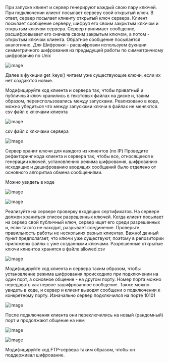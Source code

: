 При запуске клиент и сервер генерируют каждый свою пару ключей.
При подключении клиент посылает серверу свой открытый ключ.
В ответ, сервер посылает клиенту открытый ключ сервера.
Клиент посылает сообщение серверу, шифруя его своим закрытым ключом и открытым ключом сервера.
Сервер принимает сообщение, расшифровывает его сначала своим закрытым ключом, а потом - открытым ключом клиента.
Обратное сообщение посылается аналогично.
Для Шифровки - расшифровки используем фукнции симметричного шифрования из предыдущей работы по симметричному шифрованию по Unix

![image](https://user-images.githubusercontent.com/58771506/143402901-b525f449-abb6-4a0f-bffd-fae3a80cc02d.png)

Далее в фукнции get_keys() читаем уже существующие ключи, если их нет создаются новые.

Модифицируйте код клиента и сервера так, чтобы приватный и публичный ключ хранились в текстовых файлах на диске и, таким образом, переиспользовались между запусками.
Реализовано в коде, можно убедиться что между запусками ключи в файлах не меняются.
csv файл с ключами клиента

![image](https://user-images.githubusercontent.com/58771506/143403279-15babb36-8769-4e7c-832f-a194b5a4b07c.png)

csv файл с ключами сервера

![image](https://user-images.githubusercontent.com/58771506/143403309-bf252e76-545a-4173-9f85-b13e2b16fcb2.png)

Сервер хранит ключи для каждого из клиентов (по IP)
Проведите рефакторинг кода клиента и сервера так, чтобы все, относящееся к генерации ключей, установлению режима шифрования, шифрованию исходящих и дешифрованию входящих сообщений было отделено от основного алгоритма обмена сообщениями.

Можно увидеть в коде

![image](https://user-images.githubusercontent.com/58771506/143403397-2e996157-4e55-445d-841e-81ad223df55e.png)

![image](https://user-images.githubusercontent.com/58771506/143403421-ebffc94d-6b08-48ed-9fed-70b8362d64f1.png)

Реализуйте на сервере проверку входящих сертификатов. На сервере должен храниться список разрешенных ключей. Когда клиент посылает на сервер свой публичный ключ, сервер ищет его среди разрешенных и, если такого не находит, разрывает соединение. Проверьте правильность работы не нескольких разных клиентах.
Важно! данный пункт предполагает, что ключи уже существуют, поэтому в репозитории приложены файлы с уже созданными ключами.
Разрешенные открытые ключи клиентов хранятся в файле allowed.csv

![image](https://user-images.githubusercontent.com/58771506/143403623-ef1c29f6-04c2-4456-9eb4-78fcc76eb9b1.png)

Модифицируйте код клиента и сервера таким образом, чтобы установление режима шифрования происходило при подключении на один порт, а основное общение - на другом порту. Номер порта можно передавать как первое зашифрованное сообщение.
Также можно увидеть в коде, и сервер и клиент выводят сообщени о подключении к конкретному порту.
Изначально сервер подключился на порте 10101

![image](https://user-images.githubusercontent.com/58771506/143403841-ae735545-5e4c-4134-9883-71ae574ee61e.png)

После подключения клиента они переключились на новый (рандомный) порт и продолжают общение на нем

![image](https://user-images.githubusercontent.com/58771506/143403937-6a09172e-c151-4d62-a873-7fb18709d689.png)

![image](https://user-images.githubusercontent.com/58771506/143404003-073b7d7d-5269-4717-9295-5a58a5c0fbf4.png)

Модифицируйте код FTP-сервера таким образом, чтобы он поддерживал шифрование.
